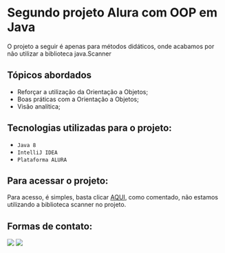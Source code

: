# Segundo projeto Alura com OOP em Java

O projeto a seguir é apenas para métodos didáticos, onde acabamos por não utilizar a biblioteca java.Scanner

## Tópicos abordados
- Reforçar a utilização da Orientação a Objetos;
- Boas práticas com a Orientação a Objetos;
- Visão analítica;

## Tecnologias utilizadas para o projeto:
- ``Java 8``
- ``IntelliJ IDEA``
- ``Plataforma ALURA``

## Para acessar o projeto:
Para acesso, é simples, basta clicar [AQUI](https://github.com/minimundosbr/ExercicioOOP2/tree/master/src), como comentado, não estamos utilizando a biblioteca scanner no projeto.

## Formas de contato:
<a href = "mailto:victorhugoa.fogaca@gmail.com"><img loading="lazy" src="https://img.shields.io/badge/Gmail-D14836?style=for-the-badge&logo=gmail&logoColor=white" target="_blank"></a> 
<a href="https://www.linkedin.com/in/victor-hugo-araujo-fogaça-91220121a/" target="_blank"><img loading="lazy" src="https://img.shields.io/badge/-LinkedIn-%230077B5?style=for-the-badge&logo=linkedin&logoColor=white" target="_blank"></a>